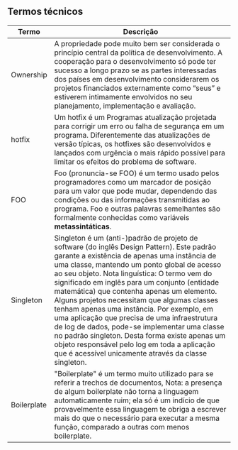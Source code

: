 ## Termos técnicos

| Termo | Descrição |
| ------ | ------ |
| Ownership | A propriedade pode muito bem ser considerada o princípio central da política de desenvolvimento. A cooperação para o desenvolvimento só pode ter sucesso a longo prazo se as partes interessadas dos países em desenvolvimento considerarem os projetos financiados externamente como “seus” e estiverem intimamente envolvidos no seu planejamento, implementação e avaliação.|
| hotfix | Um hotfix é um Programas atualização projetada para corrigir um erro ou falha de segurança em um programa. Diferentemente das atualizações de versão típicas, os hotfixes são desenvolvidos e lançados com urgência o mais rápido possível para limitar os efeitos do problema de software. |
| FOO | Foo (pronuncia-se FOO) é um termo usado pelos programadores como um marcador de posição para um valor que pode mudar, dependendo das condições ou das informações transmitidas ao programa. Foo e outras palavras semelhantes são formalmente conhecidas como variáveis **metassintáticas**. |
| Singleton | Singleton é um (anti-)padrão de projeto de software (do inglês Design Pattern). Este padrão garante a existência de apenas uma instância de uma classe, mantendo um ponto global de acesso ao seu objeto. Nota linguística: O termo vem do significado em inglês para um conjunto (entidade matemática) que contenha apenas um elemento. Alguns projetos necessitam que algumas classes tenham apenas uma instância. Por exemplo, em uma aplicação que precisa de uma infraestrutura de log de dados, pode-se implementar uma classe no padrão singleton. Desta forma existe apenas um objeto responsável pelo log em toda a aplicação que é acessível unicamente através da classe singleton. |
| Boilerplate | "Boilerplate" é um termo muito utilizado para se referir a trechos de documentos, Nota: a presença de algum boilerplate não torna a linguagem automaticamente ruim; ela só é um indício de que provavelmente essa linguagem te obriga a escrever mais do que o necessário para executar a mesma função, comparado a outras com menos boilerplate.|
